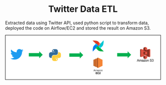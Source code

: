 <div align="center">
  
  # Twitter Data ETL
</div>

<p>
  Extracted data using Twitter API, used python script to transform data, deployed the code on Airflow/EC2 and stored the result on Amazon S3.
</p>

<img src="architecture.png" />

